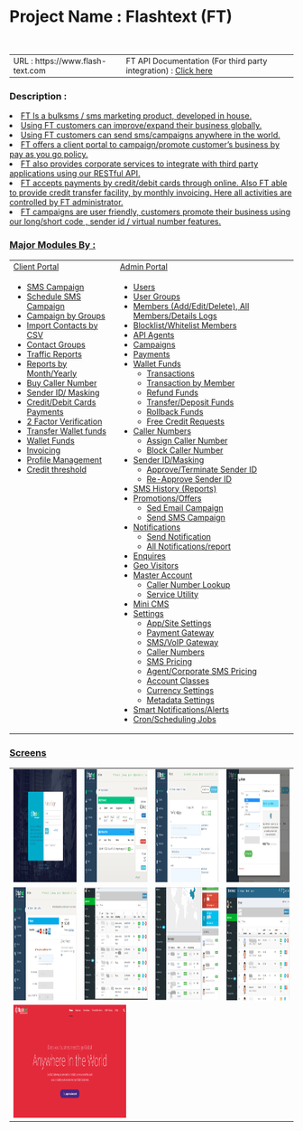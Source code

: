 <h1>Project Name : Flashtext (FT) </h1><br>
<table class="table table-striped">
<tr>
<td>
URL : https://www.flash-text.com 
</td>

<td>
 FT API Documentation (For third party integration) : <a href="https://github.com/saidasoft/v-dragon/blob/master/API-Document_FlashText.docx">Click here</a>
</td>
</tr>
</table>

<h3>Description :</h3>
<u>
<li>FT Is a bulksms / sms marketing product, developed in house. </li>

<li>Using FT customers can improve/expand their business globally.</li>
<li>Using FT customers can send sms/campaigns anywhere in the world.   </li>
<li>FT offers a client portal to campaign/promote customer’s business by pay as you go policy. </li>
<li>FT also provides corporate services to integrate with third party applications using our RESTful API.</li>
<li>FT accepts payments by credit/debit cards through online. Also FT able to provide credit transfer facility, by monthly invoicing. Here all activities are controlled by FT administrator.</li>
<li>
FT campaigns are user friendly, customers promote their business using our long/short code , sender id / virtual number features. 
</li>
</ul>

<h3>Major Modules By : </h3>
<table class="table table-striped" width="100%">
<tr>
 <td>Client Portal</td>
 <td>Admin Portal</td>
</tr>

<tr>
<td style="vertical-align:top">
 
<ul>
 <li>SMS Campaign</li>
 <li>Schedule SMS Campaign</li>
 <li>Campaign by Groups</li>
 <li>Import Contacts by CSV</li>
 <li>Contact Groups</li>
 <li>Traffic Reports</li>
 <li>Reports by Month/Yearly</li>
 <li>Buy Caller Number</li>
 <li>Sender ID/ Masking </li>
 <li>Credit/Debit Cards Payments</li>
 <li>2 Factor Verification</li>
 <li>Transfer Wallet funds</li>
 <li>Wallet Funds</li>
 <li>Invoicing</li>
 <li>Profile Management</li>
 <li>Credit threshold </li>
</ul>
</td>
 
<td>
<ul>
 <li>Users</li>
 <li>User Groups</li>
 <li>Members (Add/Edit/Delete), All Members/Details Logs </li>
 <li>Blocklist/Whitelist Members</li>
 <li>API Agents</li>
 <li>Campaigns </li>
 <li>Payments</li>
 <li>
   Wallet Funds
   <ul>
   <li>Transactions</li>
   <li>Transaction by Member</li>
   <li>Refund Funds</li>
   <li>Transfer/Deposit Funds</li>
   <li>Rollback Funds</li>
   <li>Free Credit Requests</li>
   </ul>
 </li>
 <li>
   Caller Numbers
   <ul>
   <li>Assign Caller Number</li>
   <li>Block Caller Number</li>
   </ul>
 </li>
 <li>
   Sender ID/Masking
   <ul>
   <li>Approve/Terminate Sender ID</li>
   <li>Re-Approve Sender ID</li>
   </ul>
 </li>
 <li>SMS History (Reports)</li>
 <li>
   Promotions/Offers
   <ul>
   <li>Sed Email Campaign </li>
   <li>Send SMS Campaign</li>
   </ul>
 </li>
 <li>
   Notifications
   <ul>
   <li>Send Notification</li>
   <li>All Notifications/report</li>
   </ul>
 </li>
 <li>Enquires</li>
 <li>Geo Visitors</li>
 <li>
   Master Account
   <ul>
   <li>Caller Number Lookup</li>
   <li>Service Utility</li>
   </ul>
 </li>
 <li>Mini CMS</li>
 <li>
   Settings
   <ul>
   <li>App/Site Settings</li>
   <li>Payment Gateway</li>
   <li>SMS/VoIP Gateway</li>
   <li>Caller Numbers</li>
   <li>SMS Pricing</li>
   <li>Agent/Corporate SMS Pricing</li>
   <li>Account Classes</li>
   <li>Currency Settings</li>
   <li>Metadata Settings</li>

   </ul>
 </li>
 <li>Smart Notifications/Alerts</li>
 <li>Cron/Scheduling Jobs</li>
</ul>
</td>
</tr>
</table>
 
<h3>Screens</h3>
 <table>
 <tr>
 <td>
 <img src="images/client-login.png" alt="client login" width="200" height="200"/>
 </td>
 <td>
 <img src="images/client-dashboard.png" alt="client dashboard" width="200" height="200"/>
 </td>
  <td>
 <img src="images/client-account.png" alt="client account" width="200" height="200"/>
 </td>
 <td>
 <img src="images/client-buy-number.png" alt="Buy number" width="200" height="200"/>
 </td>
 </tr>

  <tr>
 <td>
 <img src="images/client-payment.png" alt="client payments" width="200" height="200"/>
 </td>
 <td>
 <img src="images/api-agents.png" alt="api agents" width="200" height="200"/>
 </td>
  <td>
 <img src="images/admin.png" alt="admin" width="200" height="200"/>
 </td>
 <td>
 <img src="images/members.png" alt="members" width="200" height="200"/>
 </td>
 </tr>

 <tr>
 <td colspan="4">
 <img src="images/home.png" alt="Home" width="200" height="200"/>
 </td>
 
 </tr>
 </table>
